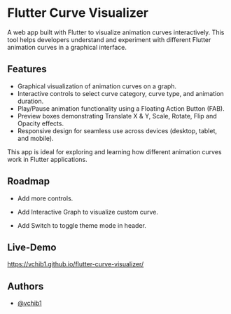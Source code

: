 # Flutter Curve Visualizer

A web app built with Flutter to visualize animation curves interactively. This tool helps developers
understand and experiment with different Flutter animation curves in a graphical interface.

## Features

- Graphical visualization of animation curves on a graph.
- Interactive controls to select curve category, curve type, and animation duration.
- Play/Pause animation functionality using a Floating Action Button (FAB).
- Preview boxes demonstrating Translate X & Y, Scale, Rotate, Flip and Opacity effects.
- Responsive design for seamless use across devices (desktop, tablet, and mobile).

This app is ideal for exploring and learning how different animation curves work in Flutter
applications.

## Roadmap

- Add more controls.

- Add Interactive Graph to visualize custom curve.

- Add Switch to toggle theme mode in header.

## Live-Demo

https://vchib1.github.io/flutter-curve-visualizer/

## Authors

- [@vchib1](https://www.github.com/vchib1)

